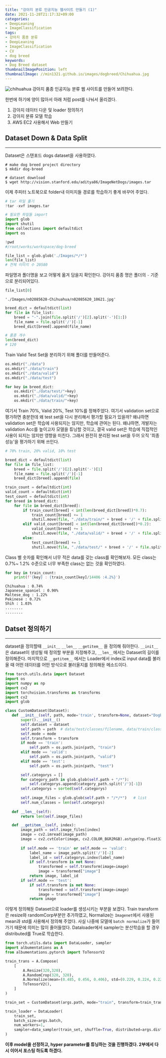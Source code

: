 ```yaml
---
title: "강아지 분류 인공지능 웹사이트 만들기 (1)"
date: 2021-11-28T21:17:32+09:00
categories:
- DeepLeaning
- ImageClassification
tags:
- 강아지 품종 분류
- DeepLeaning
- ImageClassification
- CV
- dog breed
keywords:
- Dog Breed dataset
thumbnailImagePosition: left
thumbnailImage: //min1321.github.io/images/dogbreed/Chihuahua.jpg
---
```


<!--more-->
![chihuahua](/images/dogbreed/Chihuahua.jpg)
강아지 품종 인공지능 분류 웹 사이트를 만들어 보려한다.

한번에 하기에 양이 많아서 아래 처럼 post를 나눠서 올리겠다.
1. 강아지 데이터 다운 및 loader 정의하기
2. 강아지 분류 모델 학습
3. AWS EC2 사용해서 Web 만들기

## Dataset Down & Data Split
---
Dataset은 스텐포드 dogs dataset을 사용하였다.
```
# make dog breed project directory
$ mkdir dog-breed

# dataset download
$ wget http://vision.stanford.edu/aditya86/ImageNetDogs/images.tar
```

이제 주피터 노트북으로 folder내 이미지들 경로를 학습하기 좋게 바꾸어 주었다.
```python
# tar 파일 풀기
!tar -xvf images.tar
```

```python
# 필요한 파일들 import
import glob
import shutil
from collections import defaultdict
import os
```

```python
!pwd
#/root/works/workspace/dog-breed
```

```python
file_list = glob.glob('./Images/*/*')
len(file_list)
# 전체 이미지 수 20580
```

파일명과 폴더명을 보고 어떻게 옮겨 담을지 확인한다.
강아지 품종 명은 폴더의 `-` 기준으로 분리되어있다.

```python
file_list[0]
```

    './Images/n02085620-Chihuahua/n02085620_10621.jpg'




```python
breed_dict = defaultdict(list)
for file in file_list:
    breed = "-".join(file.split('/')[2].split('-')[1:])
    file_name = file.split('/')[-1]
    breed_dict[breed].append(file_name)
```


```python
# 품종 개수
len(breed_dict)
# 120
```

Train Valid Test Set을 분리하기 위해 폴더를 만들어준다.
```python
os.mkdir("./data")
os.mkdir("./data/train")
os.mkdir("./data/valid")
os.mkdir("./data/test")

for key in breed_dict:
    os.mkdir("./data/test/"+key)
    os.mkdir("./data/valid/"+key)
    os.mkdir("./data/train/"+key)
```


여기서 Train 70%, Valid 20%, Test 10%를 정해주었다. 여기서 validation set으로 평가하면 충분한데 왜 test set을 다시 분리해서 평가할 필요가 있을까? 
왜냐하면 validation set은 학습에 사용되지는 않지만, 학습에 관여는 된다. 왜냐하면, 개발자는 validation Acc를 높이고자 모델을 튜닝할 것이고, 결국 valid set은 학습에 직접적인 사용이 되지는 않지만 영향을 미친다. 그래서 완전히 분리된 test set을 두어 오직 '최종 성능'을 평가하기 위해 쓰인다.

```python
# 70% train, 20% valid, 10% test

breed_dict = defaultdict(list)
for file in file_list:
    breed = file.split('/')[2].split('-')[1]
    file_name = file.split('/')[-1]
    breed_dict[breed].append(file)
```


```python
train_count = defaultdict(int)
valid_count = defaultdict(int)
test_count = defaultdict(int)
for breed in breed_dict:
    for file in breed_dict[breed]:
        if train_count[breed] < int(len(breed_dict[breed])*0.7):
            train_count[breed] += 1
            shutil.move(file, "./data/train/" + breed + '/' + file.split('/')[-1])
        elif valid_count[breed] < int(len(breed_dict[breed])*0.2):
            valid_count[breed] += 1
            shutil.move(file, "./data/valid/" + breed + '/' + file.split('/')[-1])
        else:
            test_count[breed] += 1
            shutil.move(file, "./data/test/" + breed + '/' + file.split('/')[-1])
```

Class 별 숫자를 확인해서 너무 적은 data를 갖는 class를 확인해보자.
모든 class는 0.7%~ 1.2% 수준으로 너무 부족한 class는 없는 것을 확인하였다.
```python
for key in train_count:
    print(f'{key} : {train_count[key]/14406 :4.2%}')
```

    Chihuahua : 0.74%
    Japanese_spaniel : 0.90%
    Maltese_dog : 1.22%
    Pekinese : 0.72%
    Shih : 1.03%
    ........
    ........
    
 ## Datset 정의하기
 ---
 dataset을 정의할때 `__init__` `__len__` `__getitem__`  을 정의해 줘야한다.
 `__init__`은 dataset이 생성될 때 정의할 부분을 지정해주고, `__len__`에서는 Dataset의 길이를 정의해준다. 마지막으로 `__getitem__` 에서는 Loader에서 index로 input data를 불러올 때 어떤 데이터를 어떤 방식으로 불러올지를 정의해둔 메소드이다.
 ```python
from torch.utils.data import Dataset
import os
import numpy as np
import cv2
import torchvision.transforms as transforms
import cv2
import glob

class CustomDataset(Dataset):
    def __init__(self, path, mode='train', transform=None, dataset="DogBreedDataset"):
        super().__init__()
        self.dataset = dataset
        self.path = path  # data/test/classes/filename, data/train/classes/filename
        self.mode = mode
        self.transform = transform
        if mode == 'train':
            self.path = os.path.join(path, "train")
        elif mode == 'valid':
            self.path = os.path.join(path, "valid")
        elif mode == 'test':
            self.path = os.path.join(path, "test")

        self.categorys = []
        for category_path in glob.glob(self.path + "/*"):
            self.categorys.append(category_path.split('/')[-1])
        self.categorys = sorted(self.categorys)
        
        self.image_files = glob.glob(self.path + "/*/*")   # list
        self.num_classes = len(self.categorys)
        
    def __len__(self):
        return len(self.image_files)

    def __getitem__(self, index):
        image_path = self.image_files[index]
        image = cv2.imread(image_path)
        image = cv2.cvtColor(image, cv2.COLOR_BGR2RGB).astype(np.float32)
        
        if self.mode == 'train' or self.mode == 'valid':
            label_name = image_path.split('/')[-2]
            label_id = self.categorys.index(label_name)
            if self.transform is not None:
                transformed = self.transform(image=image)
                image = transformed["image"]
            return image, label_id
        if self.mode == 'test':
            if self.transform is not None:
                transformed = self.transform(image=image)
                image = transformed["image"]
            return image
 ```
 
 이렇게 정의해둔 Dataset으로 loader를 생성시키는 부분을 보겠다.
 Train transform은 resize와 randomCorp부분만 추가하였고, Normalize는 `Imagenet`에서 사용된 mean과 std를 사용해서 정의해 주었다. 사실 나중에 모델에 `batch normalize`가 들어가기 때문에 의미는 많이 줄어들었다.
 Dataloader에서 sampler는 분산학습을 할 경우 distributed를 True로 학습한다.
 
```python
from torch.utils.data import DataLoader, sampler
import albumentations as A
from albumentations.pytorch import ToTensorV2

train_trans = A.Compose(
    [
        A.Resize(320,320),
        A.RandomCrop(320, 320),
        A.Normalize(mean=(0.485, 0.456, 0.406), std=(0.229, 0.224, 0.225)),
        ToTensorV2(),
    ]
)

train_set = CustomDataset(args.path, mode="train", transform=train_trans, dataset=args.dataset)

train_loader = DataLoader(
    train_set,
    batch_size=args.batch,
    num_workers=1,
    sampler=data_sampler(train_set, shuffle=True, distributed=args.distributed),
)
```

__이후 model을 선정하고, hyper parameter를 튜닝하는 것을 진행하겠다.
2부에서 다시 이어서 포스팅 하도록 하겠다.__